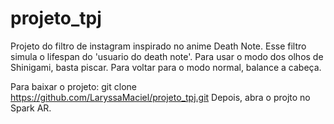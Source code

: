 # projeto_tpj
Projeto do filtro de instagram inspirado no anime Death Note.
Esse filtro simula o lifespan do 'usuario do death note'.
Para usar o modo dos olhos de Shinigami, basta piscar. Para voltar para o modo normal, balance a cabeça.

Para baixar o projeto:
git clone https://github.com/LaryssaMaciel/projeto_tpj.git
Depois, abra o projto no Spark AR.
